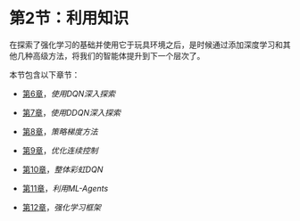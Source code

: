 # 第2节：利用知识

在探索了强化学习的基础并使用它于玩具环境之后，是时候通过添加深度学习和其他几种高级方法，将我们的智能体提升到下一个层次了。

本节包含以下章节：

+   [第6章](a9e9aefb-40af-4886-9b4f-94e725dd2f92.xhtml)，*使用DQN深入探索*

+   [第7章](42d53358-6f57-4f67-96ce-d8587cbe7cc5.xhtml)，*使用DDQN深入探索*

+   [第8章](42626cbd-87b8-428c-8f2a-ecc06f5e387c.xhtml)，*策略梯度方法*

+   [第9章](2f6812c0-fd1f-4eda-9df2-6c67c8077aec.xhtml)，*优化连续控制*

+   [第10章](1fbfb255-7fd9-44ea-8d02-f385e95d88d2.xhtml)，*整体彩虹DQN*

+   [第11章](ab9a7f4f-60d8-4643-8627-199cf95bcf55.xhtml)，*利用ML-Agents*

+   [第12章](6d061d35-176a-421a-9b62-aed35f48a6b7.xhtml)，*强化学习框架*
